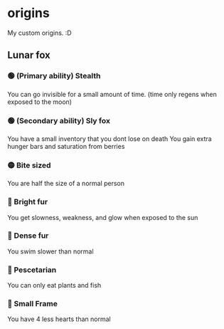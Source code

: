 # origins
My custom origins. :D

## Lunar fox
### 🟢 (Primary ability) Stealth
You can go invisible for a small amount of time. (time only regens when exposed to the moon)
### 🟢 (Secondary ability) Sly fox
You have a small inventory that you dont lose on death
You gain extra hunger bars and saturation from berries
### 🟡 Bite sized
You are half the size of a normal person
### 🔴 Bright fur
You get slowness, weakness, and glow when exposed to the sun
### 🔴 Dense fur
You swim slower than normal
### 🔴 Pescetarian
You can only eat plants and fish
### 🔴 Small Frame
You have 4 less hearts than normal
